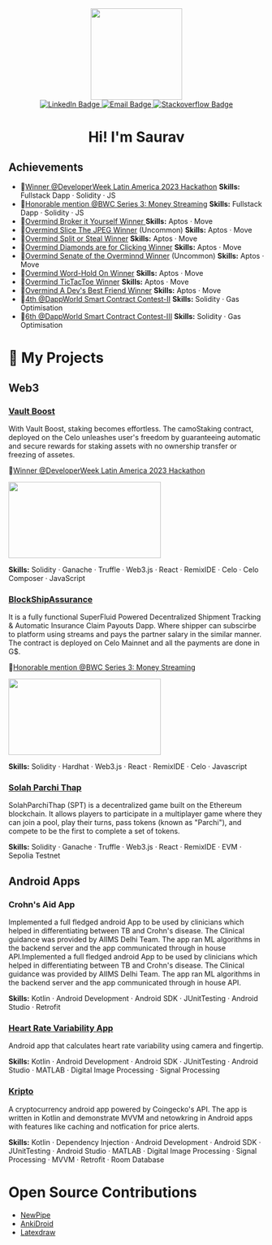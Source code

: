 <div id="header" align="center">
 <img src="https://media.giphy.com/media/f3iwJFOVOwuy7K6FFw/giphy.gif" width="180">
 <div id="badges">
  <a href="https://www.linkedin.com/in/saurav-rao/">
    <img src="https://img.shields.io/badge/LinkedIn-blue?style=for-the-badge&logo=linkedin&logoColor=white" alt="LinkedIn Badge"/>
  </a>
   <a href="mailto:sauravrao637@gmail.com">
    <img src="https://img.shields.io/badge/Email-green?style=for-the-badge&logo=mail&logoColor=white" alt="Email Badge"/>
  </a>
  <a href="https://stackoverflow.com/users/15092122/saurav-rao">
    <img src="https://img.shields.io/badge/StackOverflow-orange?style=for-the-badge&logo=stackoverflow&logoColor=white" alt="Stackoverflow Badge"/>
  </a>
   
</div>
   <img src="https://komarev.com/ghpvc/?username=sauravrao637&style=flat-square&color=blue" alt=""/>
   <h1>
  Hi! I'm Saurav</h1>
</div>

## Achievements
  * 🥇[Winner @DeveloperWeek Latin America 2023 Hackathon](https://devpost.com/software/xyz-bqx43s) **Skills:** Fullstack Dapp · Solidity · JS
  * 🏅[Honorable mention @BWC Series 3: Money Streaming](https://bwcseries3.hackerearth.com/challenges/hackathon/lancelot-hackathon-3/dashboard/77ebdac/submission/delieverease/) **Skills:** Fullstack Dapp · Solidity · JS
  * 🏅[Overmind Broker it Yourself Winner ](https://overmind.xyz/quests/broker-it-yourself) **Skills:** Aptos · Move
  * 🏅[Overmind Slice The JPEG Winner](https://overmind.xyz/quests/slice-the-jpeg) (Uncommon) **Skills:** Aptos · Move
  * 🏅[Overmind Split or Steal Winner](https://overmind.xyz/quests/split-or-steal) **Skills:** Aptos · Move
  * 🏅[Overmind Diamonds are for Clicking Winner](https://overmind.xyz/quests/diamond-clicker) **Skills:** Aptos · Move
  * 🏅[Overmind Senate of the Overminnd Winner](https://overmind.xyz/quests/senate-of-the-overmind) (Uncommon) **Skills:** Aptos · Move
  * 🏅[Overmind Word-Hold On Winner](https://overmind.xyz/quests/word-hold-on) **Skills:** Aptos · Move
  * 🏅[Overmind TicTacToe Winner](https://overmind.xyz/quests/tic-tac-toe) **Skills:** Aptos · Move
  * 🏅[Overmind A Dev's Best Friend Winner](https://overmind.xyz/quests/a-devs-best-friend) **Skills:** Aptos · Move
  * 🏅[4th @DappWorld Smart Contract Contest-II](https://dapp-world.com/smart-contract-contest) **Skills:** Solidity · Gas Optimisation
  * 🏅[6th @DappWorld Smart Contract Contest-III](https://dapp-world.com/smart-contract-contest) **Skills:** Solidity · Gas Optimisation

# 🎨 My Projects
## Web3
### [Vault Boost](https://devpost.com/software/xyz-bqx43s)
With Vault Boost, staking becomes effortless. The camoStaking contract, deployed on the Celo unleashes user's freedom by guaranteeing automatic and secure rewards for staking assets with no ownership transfer or freezing of assetes.

🥇[Winner @DeveloperWeek Latin America 2023 Hackathon](https://devpost.com/software/xyz-bqx43s)

[<img src="https://img.youtube.com/vi/y8PR8iiRMxY/hqdefault.jpg" width="300" height="150"/>](https://www.youtube.com/embed/y8PR8iiRMxY)


**Skills:** Solidity · Ganache · Truffle · Web3.js · React · RemixIDE · Celo · Celo Composer · JavaScript

### [BlockShipAssurance](https://bwcseries3.hackerearth.com/challenges/hackathon/lancelot-hackathon-3/dashboard/77ebdac/submission/delieverease/)
It is a fully functional SuperFluid Powered Decentralized Shipment Tracking & Automatic Insurance Claim Payouts Dapp. Where shipper can subscirbe to platform using streams and pays the partner salary in the similar manner. The contract is deployed on Celo Mainnet and all the payments are done in G$.

🏅[Honorable mention @BWC Series 3: Money Streaming](https://bwcseries3.hackerearth.com/challenges/hackathon/lancelot-hackathon-3/dashboard/77ebdac/submission/delieverease/)

[<img src="https://img.youtube.com/vi/qTHU56vOOv4/hqdefault.jpg" width="300" height="150"/>](https://www.youtube.com/embed/qTHU56vOOv4)

**Skills:** Solidity · Hardhat · Web3.js · React · RemixIDE · Celo · Javascript

### [Solah Parchi Thap](https://github.com/sauravrao637/SPT)

SolahParchiThap (SPT) is a decentralized game built on the Ethereum blockchain. It allows players to participate in a multiplayer game where they can join a pool, play their turns, pass tokens (known as "Parchi"), and compete to be the first to complete a set of tokens.

**Skills:** Solidity · Ganache · Truffle · Web3.js · React · RemixIDE · EVM · Sepolia Testnet

## Android Apps
### Crohn's Aid App
Implemented a full fledged android App to be used by clinicians which helped in differentiating between TB and Crohn's disease. The Clinical guidance was provided by AIIMS Delhi Team. The app ran ML algorithms in the backend server and the app communicated through in house API.Implemented a full fledged android App to be used by clinicians which helped in differentiating between TB and Crohn's disease. The Clinical guidance was provided by AIIMS Delhi Team. The app ran ML algorithms in the backend server and the app communicated through in house API.
  
**Skills:** Kotlin · Android Development · Android SDK · JUnitTesting · Android Studio · Retrofit


### [Heart Rate Variability App](https://github.com/sauravrao637/Ip_Project)
Android app that calculates heart rate variability using camera and fingertip.

**Skills:** Kotlin · Android Development · Android SDK · JUnitTesting · Android Studio · MATLAB · Digital Image Processing · Signal Processing

### [Kripto](https://github.com/sauravrao637/Kripto)
A cryptocurrency android app powered by Coingecko's API. The app is written in Kotlin and demonstrate MVVM and netowkring in Android apps with features like caching and notfication for price alerts.

**Skills:** Kotlin · Dependency Injection · Android Development · Android SDK · JUnitTesting · Android Studio · MATLAB · Digital Image Processing · Signal Processing · MVVM · Retrofit · Room Database

# Open Source Contributions
* [NewPipe](https://newpipe.net/)
* [AnkiDroid](https://apps.ankiweb.net/)
* [Latexdraw](https://github.com/sauravrao637/latexdraw)


